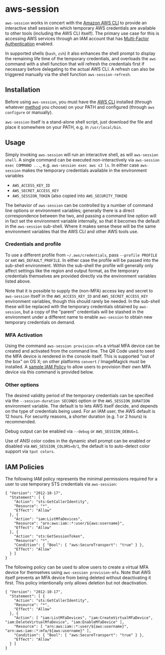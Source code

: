 # aws-session

`aws-session` works in concert with the [Amazon AWS CLI](https://aws.amazon.com/cli/) to provide an interactive shell session in which temporary AWS credentials are available to other tools (including the AWS CLI itself). The primary use case for this is accessing AWS services through an IAM account that has [Multi-Factor Authentication](https://aws.amazon.com/iam/details/mfa/) enabled.

In supported shells (`bash`, `zsh`) it also enhances the shell prompt to display the remaining life time of the temporary credentials, and overloads the `aws` command with a shell function that will refresh the credentials first if necessary before delegating to the actual AWS CLI. A refresh can also be triggered manually via the shell function `aws-session-refresh`.

## Installation

Before using `aws-session`, you must have the [AWS CLI](https://aws.amazon.com/cli/) installed (through whatever [method](http://docs.aws.amazon.com/cli/latest/userguide/installing.html) you choose) on your PATH and configured (through `aws configure` or manually).

`aws-session` itself is a stand-alone shell script, just download the file and place it somewhere on your PATH, e.g. in `/usr/local/bin`.

## Usage

Simply invoking `aws-session` will run an interactive shell, as will `aws-session shell`. A single command can be executed non-interactively via `aws-session exec COMMAND ...`, e.g. `aws-session exec aws s3 ls`. In either case `aws-session` makes the temporary credentials available in the environment variables

* `AWS_ACCESS_KEY_ID`
* `AWS_SECRET_ACCESS_KEY`
* `AWS_SESSION_TOKEN` (also copied into `AWS_SECURITY_TOKEN`)

The behavior of `aws-session` can be controlled by a number of command line options or environment variables; generally there is a direct correspondence between the two, and passing a command line option will in fact set the environment variable internally, so that it becomes the default in the `aws-session` sub-shell. Where it makes sense these will be the same environment variables that the AWS CLI and other AWS tools use.

### Credentials and profile

To use a different profile from `~/.aws/credentials`, pass `--profile PROFILE` or set `AWS_DEFAULT_PROFILE`. In either case the profile will be passed into the sub-shell environment. Within the sub-shell the profile will generally only affect settings like the region and output format, as the temporary credentials themselves are provided directly via the environment variables listed above.

Note that it is possible to supply the (non-MFA) access key and secret to `aws-session` itself in the `AWS_ACCESS_KEY_ID` and `AWS_SECRET_ACCESS_KEY` environment variables, though this should rarely be needed. In the sub-shell these will be replaced with the temporary credentials obtained by `aws-session`, but a copy of the "parent" credentials will be stashed in the environment under a different name to enable `aws-session` to obtain new temporary credentials on demand.

### MFA Activation

Using the command `aws-session provision-mfa` a virtual MFA device can be created and activated from the command line. The QR Code used to seed the MFA device is rendered in the console itself. This is supported "out of the box" on OS X; on other platforms `convert` / ImageMagick must be installed. A [sample IAM Policy](#IAM-Policies) to allow users to provision their own MFA device via this command is provided below.

### Other options

The desired validity period of the temporary credentials can be specified via the `--session-duration SECONDS` option or the `AWS_SESSION_DURATION` environment variable. The default is to lets AWS itself decide, and depends on the type of credentials being used. For an IAM user, the AWS default is 12 hours. For security reasons, a shorter duration (e.g. 1 or 2 hours) is recommended.

Debug output can be enabled via `--debug` or `AWS_SESSION_DEBUG=1`.

Use of ANSI color codes in the dynamic shell prompt can be enabled or disabled via `AWS_SESSION_COLORS=0/1`, the default is to auto-detect color support via `tput colors`.

## IAM Policies

The following IAM policy represents the minimal permissions required for a user to use temporary STS credentials via `aws-session`:

```
{ "Version": "2012-10-17",
  "Statement": [ {
    "Action": "sts:GetCallerIdentity",
    "Resource": "*",
    "Effect": "Allow"
  }, {
    "Action": "iam:ListMfaDevices",
    "Resource": "arn:aws:iam::*:user/${aws:username}",
    "Effect": "Allow"
  }, {
    "Action": "sts:GetSessionToken",
    "Resource": "*",
    "Condition": { "Bool": { "aws:SecureTransport": "true" } },
    "Effect": "Allow"
  } ]
}
```

The following policy can be used to allow users to create a virtual MFA device for themselves using `aws-session provision-mfa`. Note that AWS itself prevents an MFA device from being deleted without deactivating it first. This policy intentionally only allows deletion but not deactivation.

```
{ "Version": "2012-10-17",
  "Statement": [ {
    "Action": "sts:GetCallerIdentity",
    "Resource": "*",
    "Effect": "Allow"
  }, {
    "Action": [ "iam:ListMfaDevices", "iam:CreateVirtualMfaDevice", "iam:DeleteVirtualMfaDevice", "iam:EnableMfaDevice" ],
    "Resource": [ "arn:aws:iam::*:user/${aws:username}", "arn:aws:iam::*:mfa/${aws:username}" ],
    "Condition": { "Bool": { "aws:SecureTransport": "true" } },
    "Effect": "Allow"
  } ]
}
```

